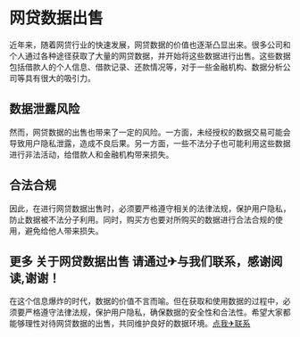 # 网贷数据出售

近年来，随着网贷行业的快速发展，网贷数据的价值也逐渐凸显出来。很多公司和个人通过各种途径获取了大量的网贷数据，并开始将这些数据进行出售。这些数据包括借款人的个人信息、借款记录、还款情况等，对于一些金融机构、数据分析公司等具有很大的吸引力。

## 数据泄露风险

然而，网贷数据的出售也带来了一定的风险。一方面，未经授权的数据交易可能会导致用户隐私泄露，造成不良后果。另一方面，一些不法分子也可能利用这些数据进行非法活动，给借款人和金融机构带来损失。

## 合法合规

因此，在进行网贷数据出售时，必须要严格遵守相关的法律法规，保护用户隐私，防止数据被不法分子利用。同时，购买方也要对所购买的数据进行合法合规的使用，避免给他人带来损失。

## 更多 关于网贷数据出售 请通过✈与我们联系，感谢阅读,谢谢！

在这个信息爆炸的时代，数据的价值不言而喻。但在获取和使用数据的过程中，必须要严格遵守法律法规，保护用户隐私，确保数据的安全性和合法性。希望大家都能够理性对待网贷数据的出售，共同维护良好的数据环境。[点我✈联系](https://abc.k02.cc)